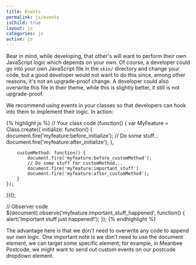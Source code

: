 ```yaml
---
title: Events
permalink: js/events
isChild: true
layout: js
categories: js
active: js
---
```


Bear in mind, while developing, that other's will want to perform their own JavaScript logic which depends on your own. Of course, a developer could go into your own JavaScript file in the `skin/` directory and change your code, but a good developer would not want to do this since, among other reasons, it's not an upgrade-proof change. A developer could also overwrite this file in their theme, while this is slightly better, it still is not upgrade-proof.

We recommend using events in your classes so that developers can hook into them to implement their logic. In action:

{% highlight js %}
// Your class code
(function() {
    var MyFeature = Class.create({
        initialize: function() {
            document.fire('myfeature:before_initialize');
            // Do some stuff...
            document.fire('myfeature:after_initialize');
        },
        
        customMethod: function() {
            document.fire('myfeature:before_customMethod');
            // Do some stuff for customMethod...
            document.fire('myfeature:important_stuff')
            document.fire('myfeature:after_customMethod');
        }
    });
})();

// Observer code
$(document).observe('myfeature:important_stuff_happened', function() { 
    alert('Important stuff just happened!'); 
});
{% endhighlight %}

The advantage here is that we don't need to overwrite any code to append our own logic. One important note is we don’t need to use the document element, we can target some specific element; for example, in Meanbee Postcode, we might want to send out custom events on our postcode dropdown element.